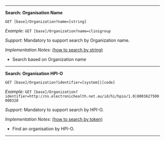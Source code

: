 
-----------
**Search: Organisation Name**

`GET [base]/Organization?name=[string]`

*Example:* 
`GET [base]/Organization?name=clinigroup`

*Support:* Mandatory to support search by Organization name.

*Implementation Notes:* [(how to search by string)]
* Search based on Organization name

-----------
**Search: Organisation HPI-O**

`GET [base]/Organization?identifier=[system]|[code]`

*Example:* 
`GET [base]/Organization?identifier=http://ns.electronichealth.net.au/id/hi/hpio/1.0|8003627500000328`

*Support:* Mandatory to support search by HPI-O.

*Implementation Notes:* [(how to search by token)]
* Find an organisation by HPI-O.

-----------

 [(how to search by reference)]: http://hl7.org/fhir/search.html#reference
 [(how to search by token)]: http://hl7.org/fhir/search.html#token
 [(how to search by date)]: http://hl7.org/fhir/search.html#date
 [(how to search by string)]: http://hl7.org/fhir/search.html#string
